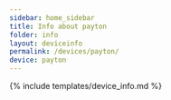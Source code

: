```yaml
---
sidebar: home_sidebar
title: Info about payton
folder: info
layout: deviceinfo
permalink: /devices/payton/
device: payton
---
```

{% include templates/device_info.md %}
